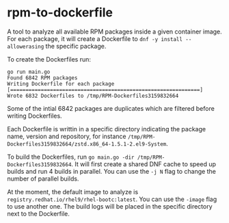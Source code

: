 # rpm-to-dockerfile

A tool to analyze all available RPM packages inside a given container image.
For each package, it will create a Dockerfile to `dnf -y install --allowerasing` the specific package.

To create the Dockerfiles run:
```
go run main.go
Found 6842 RPM packages                                                                             
Writing Dockerfile for each package [==============================================================]
Wrote 6832 Dockerfiles to /tmp/RPM-Dockerfiles3159832664                                            
```
Some of the intial 6842 packages are duplicates which are filtered before writing Dockerfiles.

Each Dockerfile is writtin in a specific directory indicating the package name, version and repository, for instance `/tmp/RPM-Dockerfiles3159832664/zstd.x86_64-1.5.1-2.el9-System`.

To build the Dockerfiles, run `go main.go -dir /tmp/RPM-Dockerfiles3159832664`.
It will first create a shared DNF cache to speed up builds and run 4 builds in parallel.
You can use the `-j N` flag to change the number of parallel builds.

At the moment, the default image to analyze is `registry.redhat.io/rhel9/rhel-bootc:latest`.
You can use the `-image` flag to use another one.
The build logs will be placed in the specific directory next to the Dockerfile.
